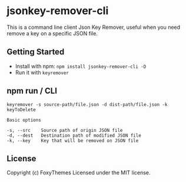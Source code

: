 # jsonkey-remover-cli

This is a command line client Json Key Remover, useful when you need remove a key on a specific JSON file.

## Getting Started

*  Install with npm: `npm install jsonkey-remover-cli -D`
*  Run it with `keyremover`

## npm run / CLI

```	
keyremover -s source-path/file.json -d dist-path/file.json -k keyToDelete

Basic options

-s, --src    Source path of origin JSON file
-d, --dest   Destination path of modified JSON file
-k, --key    Key that will be removed on JSON file

```

## License

Copyright (c) FoxyThemes
Licensed under the MIT license.
